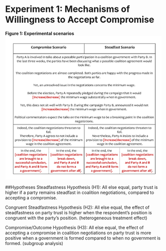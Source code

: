 # Experiment 1: Mechanisms of Willingness to Accept Compromise





**Figure 1: Experimental scenarios**
![](vignette_experiment1.png)

##Hypotheses
Steadfastness Hypothesis (H1): All else equal, party trust is higher if a party remains steadfast in coalition negotiations, compared to accepting a compromise.

Congruent Steadfastness Hypothesis (H2): All else equal, the effect of steadfastness on party trust is higher when the respondent’s position is congruent with the party’s position. (heterogeneous treatment effect)

Compromise/Outcome Hypothesis (H3): All else equal, the effect of accepting a compromise in coalition negotiations on party trust is more positive when a government is formed compared to when no government is formed. (subgroup analysis)
